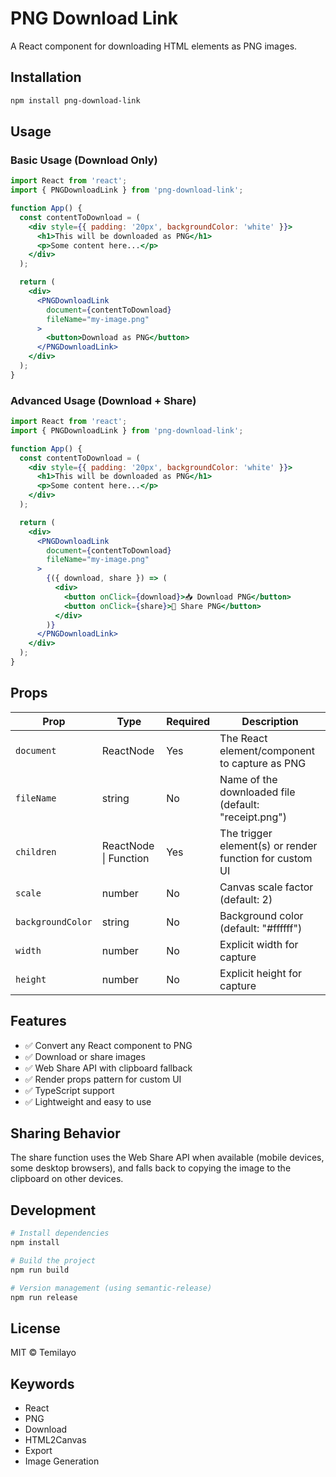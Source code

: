 # PNG Download Link

A React component for downloading HTML elements as PNG images.

## Installation

```bash
npm install png-download-link
```

## Usage

### Basic Usage (Download Only)

```jsx
import React from 'react';
import { PNGDownloadLink } from 'png-download-link';

function App() {
  const contentToDownload = (
    <div style={{ padding: '20px', backgroundColor: 'white' }}>
      <h1>This will be downloaded as PNG</h1>
      <p>Some content here...</p>
    </div>
  );

  return (
    <div>
      <PNGDownloadLink 
        document={contentToDownload}
        fileName="my-image.png"
      >
        <button>Download as PNG</button>
      </PNGDownloadLink>
    </div>
  );
}
```

### Advanced Usage (Download + Share)

```jsx
import React from 'react';
import { PNGDownloadLink } from 'png-download-link';

function App() {
  const contentToDownload = (
    <div style={{ padding: '20px', backgroundColor: 'white' }}>
      <h1>This will be downloaded as PNG</h1>
      <p>Some content here...</p>
    </div>
  );

  return (
    <div>
      <PNGDownloadLink 
        document={contentToDownload}
        fileName="my-image.png"
      >
        {({ download, share }) => (
          <div>
            <button onClick={download}>📥 Download PNG</button>
            <button onClick={share}>🔗 Share PNG</button>
          </div>
        )}
      </PNGDownloadLink>
    </div>
  );
}
```

## Props

| Prop | Type | Required | Description |
|------|------|----------|-------------|
| `document` | ReactNode | Yes | The React element/component to capture as PNG |
| `fileName` | string | No | Name of the downloaded file (default: "receipt.png") |
| `children` | ReactNode \| Function | Yes | The trigger element(s) or render function for custom UI |
| `scale` | number | No | Canvas scale factor (default: 2) |
| `backgroundColor` | string | No | Background color (default: "#ffffff") |
| `width` | number | No | Explicit width for capture |
| `height` | number | No | Explicit height for capture |

## Features

- ✅ Convert any React component to PNG
- ✅ Download or share images
- ✅ Web Share API with clipboard fallback
- ✅ Render props pattern for custom UI
- ✅ TypeScript support
- ✅ Lightweight and easy to use

## Sharing Behavior

The share function uses the Web Share API when available (mobile devices, some desktop browsers), and falls back to copying the image to the clipboard on other devices.

## Development

```bash
# Install dependencies
npm install

# Build the project
npm run build

# Version management (using semantic-release)
npm run release
```

## License

MIT © Temilayo

## Keywords

- React
- PNG
- Download
- HTML2Canvas
- Export
- Image Generation
